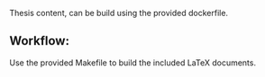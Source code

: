 Thesis content, can be build using the provided dockerfile.

## Workflow:

Use the provided Makefile to build the included LaTeX documents.
